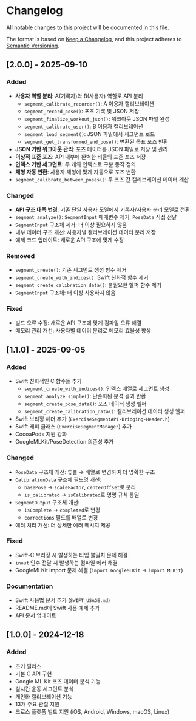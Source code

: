 # Changelog

All notable changes to this project will be documented in this file.

The format is based on [Keep a Changelog](https://keepachangelog.com/en/1.0.0/),
and this project adheres to [Semantic Versioning](https://semver.org/spec/v2.0.0.html).

## [2.0.0] - 2025-09-10
### Added
- **사용자 역할 분리**: A(기록자)와 B(사용자) 역할로 API 분리
  - `segment_calibrate_recorder()`: A 이용자 캘리브레이션
  - `segment_record_pose()`: 포즈 기록 및 JSON 저장
  - `segment_finalize_workout_json()`: 워크아웃 JSON 파일 완성
  - `segment_calibrate_user()`: B 이용자 캘리브레이션
  - `segment_load_segment()`: JSON 파일에서 세그먼트 로드
  - `segment_get_transformed_end_pose()`: 변환된 목표 포즈 반환
- **JSON 기반 워크아웃 관리**: 포즈 데이터를 JSON 파일로 저장 및 관리
- **이상적 표준 포즈**: API 내부에 완벽한 비율의 표준 포즈 저장
- **인덱스 기반 세그먼트**: 두 개의 인덱스로 구분 동작 정의
- **체형 자동 변환**: 사용자 체형에 맞게 자동으로 포즈 변환
- `segment_calibrate_between_poses()`: 두 포즈 간 캘리브레이션 데이터 계산

### Changed
- **API 구조 대폭 변경**: 기존 단일 사용자 모델에서 기록자/사용자 분리 모델로 전환
- `segment_analyze()`: `SegmentInput` 매개변수 제거, `PoseData` 직접 전달
- `SegmentInput` 구조체 제거: 더 이상 필요하지 않음
- 내부 데이터 구조 개선: 사용자별 캘리브레이션 데이터 분리 저장
- 예제 코드 업데이트: 새로운 API 구조에 맞게 수정

### Removed
- `segment_create()`: 기존 세그먼트 생성 함수 제거
- `segment_create_with_indices()`: Swift 친화적 함수 제거
- `segment_create_calibration_data()`: 불필요한 헬퍼 함수 제거
- `SegmentInput` 구조체: 더 이상 사용하지 않음

### Fixed
- 빌드 오류 수정: 새로운 API 구조에 맞게 컴파일 오류 해결
- 메모리 관리 개선: 사용자별 데이터 분리로 메모리 효율성 향상

## [1.1.0] - 2025-09-05

### Added
- Swift 친화적인 C 함수들 추가
  - `segment_create_with_indices()`: 인덱스 배열로 세그먼트 생성
  - `segment_analyze_simple()`: 단순화된 분석 결과 반환
  - `segment_create_pose_data()`: 포즈 데이터 생성 헬퍼
  - `segment_create_calibration_data()`: 캘리브레이션 데이터 생성 헬퍼
- Swift 브리징 헤더 추가 (`ExerciseSegmentAPI-Bridging-Header.h`)
- Swift 래퍼 클래스 (`ExerciseSegmentManager`) 추가
- CocoaPods 지원 강화
- GoogleMLKit/PoseDetection 의존성 추가

### Changed
- `PoseData` 구조체 개선: 튜플 → 배열로 변경하여 더 명확한 구조
- `CalibrationData` 구조체 필드명 개선:
  - `basePose` → `scaleFactor`, `centerOffset`로 분리
  - `is_calibrated` → `isCalibrated`로 명명 규칙 통일
- `SegmentOutput` 구조체 개선:
  - `isComplete` → `completed`로 변경
  - `corrections` 필드를 배열로 변경
- 에러 처리 개선: 더 상세한 에러 메시지 제공

### Fixed
- Swift-C 브리징 시 발생하는 타입 불일치 문제 해결
- `inout` 인수 전달 시 발생하는 컴파일 에러 해결
- GoogleMLKit import 문제 해결 (`import GoogleMLKit` → `import MLKit`)

### Documentation
- Swift 사용법 문서 추가 (`SWIFT_USAGE.md`)
- README.md에 Swift 사용 예제 추가
- API 문서 업데이트

## [1.0.0] - 2024-12-18

### Added
- 초기 릴리스
- 기본 C API 구현
- Google ML Kit 포즈 데이터 분석 기능
- 실시간 운동 세그먼트 분석
- 개인화 캘리브레이션 기능
- 13개 주요 관절 지원
- 크로스 플랫폼 빌드 지원 (iOS, Android, Windows, macOS, Linux)
